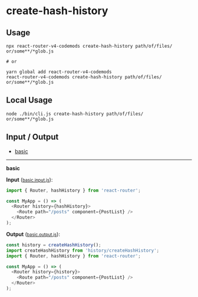 # create-hash-history


## Usage

```
npx react-router-v4-codemods create-hash-history path/of/files/ or/some**/*glob.js

# or

yarn global add react-router-v4-codemods
react-router-v4-codemods create-hash-history path/of/files/ or/some**/*glob.js
```

## Local Usage
```
node ./bin/cli.js create-hash-history path/of/files/ or/some**/*glob.js
```

## Input / Output

<!--FIXTURES_TOC_START-->
* [basic](#basic)
<!--FIXTURES_TOC_END-->

<!--FIXTURES_CONTENT_START-->
---
<a id="basic">**basic**</a>

**Input** (<small>[basic.input.js](transforms/create-hash-history/__testfixtures__/basic.input.js)</small>):
```js
import { Router, hashHistory } from 'react-router';

const MyApp = () => (
  <Router history={hashHistory}>
    <Route path="/posts" component={PostList} />
  </Router>
);

```

**Output** (<small>[basic.output.js](transforms/create-hash-history/__testfixtures__/basic.output.js)</small>):
```js
const history = createHashHistory();
import createHashHistory from 'history/createHashHistory';
import { Router, hashHistory } from 'react-router';

const MyApp = () => (
  <Router history={history}>
    <Route path="/posts" component={PostList} />
  </Router>
);

```
<!--FIXTURES_CONTENT_END-->
